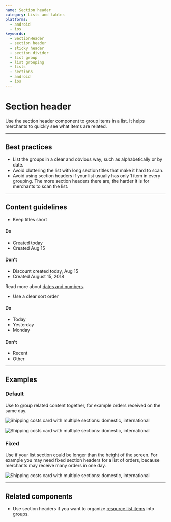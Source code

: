 ```yaml
---
name: Section header
category: Lists and tables
platforms:
  - android
  - ios
keywords:
  - SectionHeader
  - section header
  - sticky header
  - section divider
  - list group
  - list grouping
  - lists
  - sections
  - android
  - ios
---
```


# Section header

Use the section header component to group items in a list. It helps merchants to quickly see what items are related.

---

## Best practices

- List the groups in a clear and obvious way, such as alphabetically or by date.
- Avoid cluttering the list with long section titles that make it hard to scan.
- Avoid using section headers if your list usually has only 1 item in every grouping. The more section headers there are, the harder it is for merchants to scan the list.

---

## Content guidelines

- Keep titles short

<!-- usagelist -->

#### Do

- Created today
- Created Aug 15

#### Don’t

- Discount created today, Aug 15
- Created August 15, 2018

<!-- end -->

Read more about [dates and numbers](https://polaris.shopify.com/content/grammar-and-mechanics#section-dates-numbers-and-addresses).

- Use a clear sort order

<!-- usagelist -->

#### Do

- Today
- Yesterday
- Monday

#### Don’t

- Recent
- Other

<!-- end -->

---

## Examples

### Default

Use to group related content together, for example orders received on the same day.

<!-- content-for: android -->

![Shipping costs card with multiple sections: domestic, international](https://polaris.shopify.com/public_images/components/SectionHeader/android/default@2x.png)

<!-- /content-for -->

<!-- content-for: ios -->

![Shipping costs card with multiple sections: domestic, international](https://polaris.shopify.com/public_images/components/SectionHeader/ios/default@2x.png)

<!-- /content-for -->

### Fixed

<!-- example-for: ios -->

Use if your list section could be longer than the height of the screen. For example you may need fixed section headers for a list of orders, because merchants may receive many orders in one day.

![Shipping costs card with multiple sections: domestic, international](https://polaris.shopify.com/public_images/components/SectionHeader/ios/fixed@2x.png)

---

## Related components

- Use section headers if you want to organize [resource list items](https://polaris.shopify.com/components/lists-and-tables/resource-list) into groups.
